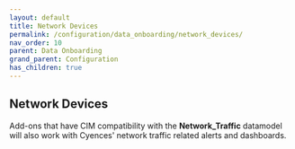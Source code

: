 ```yaml
---
layout: default
title: Network Devices
permalink: /configuration/data_onboarding/network_devices/
nav_order: 10
parent: Data Onboarding
grand_parent: Configuration
has_children: true
---
```


## **Network Devices**
Add-ons that have CIM compatibility with the **Network_Traffic** datamodel will also work with Cyences' network traffic related alerts and dashboards.
